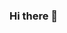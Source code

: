 ### Hi there 👋

<!--
**tenisaname/tenisaname** is a ✨ _special_ ✨ repository because its `README.md` (this file) appears on your GitHub profile.

Here are some ideas to get you started:

- 🔭 I’m currently working on eat🥑it
- 🌱 I’m currently learning flask
- 💬 Ask me about ...
- 📫 How to reach me: ...
- 😄 Pronouns: ...
- ⚡ Fun fact: ...
-->
